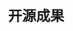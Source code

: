 ---
title: 开源成果

# Listing view
view: citation

# Optional header image (relative to `assets/media/` folder).
banner:
  caption: ''
  image: ''
---
